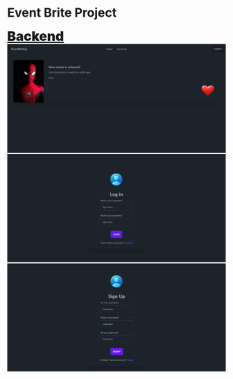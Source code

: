 <h1>Event Brite Project</h1>
<a style="font-size:30px;font-style:bold;font-weight: 900;" href="https://github.com/arman-mondal/eventbrite.git" >Backend</a>
<img src="https://github.com/arman-mondal/eventbrite/raw/main/img/1.png"/>
<img src="https://github.com/arman-mondal/eventbrite/raw/main/img/2.png"/>
<img src="https://raw.githubusercontent.com/arman-mondal/eventbrite/main/img/3.png"/>
